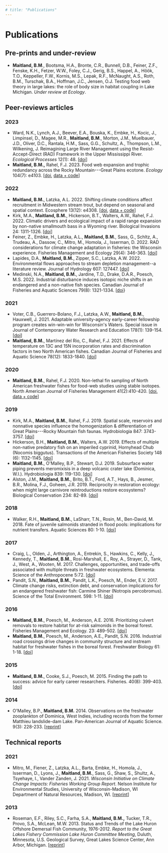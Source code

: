 ```yaml
---
# title: "Publications"
---
```


# Publications

## Pre-prints and under-review

-   **Maitland, B.M**., Bootsma, H.A., Bronte, C.R., Bunnell, D.B., Feiner, Z.F., Fenske, K.H., Fetzer, W.W., Foley, C.J., Gerig, B.S., Happel, A., Höök, T.O., Keppeller, F.W., Kornis, M.S., Lepak, R.F., McNaught, A.S., Roth, B.M., Turschak, B.A., Hoffman, J.C., Jensen, O.J. Testing food web theory in large lakes: the role of body size in habitat coupling in Lake Michigan. *Under review at Ecology*.  

## Peer-reviews articles

### 2023

-   Ward, N.K., Lynch, A.J., Beever, E.A., Bouska, K., Embke, H., Kocic, J., Limpinsel, D., Magee, M.R., **Maitland, B.M**., Morton, J.M., Muelbauer, J.D., Oliver, D.C., Rantala, H.M., Sass, G.G., Schultz, A., Thompson, L.M., Wilkening, J. Reimagining Large River Management using the Resist-Accept-Direct (RAD) Framework in the Upper Mississippi River. *Ecological Processes* 12(1): 48. \[[doi](https://link.springer.com/article/10.1186/s13717-023-00460-x)\]
-   **Maitland, B.M.,** Rahel, F.J. 2023. Food web expansion and trophic redundancy across the Rocky Mountain---Great Plains ecotone. *Ecology* 104(7): e4103. \[[doi](https://esajournals.onlinelibrary.wiley.com/doi/full/10.1002/ecy.4103), [data + code](https://github.com/bmait101/trophic-expansion)\]

### 2022

-   **Maitland, B.M.**, Latzka, A.L. 2022. Shifting climate conditions affect recruitment in Midwestern stream trout, but depend on seasonal and spatial context. Ecosphere 13(12): e4308. \[[doi](https://esajournals.onlinelibrary.wiley.com/doi/full/10.1002/ecs2.4308), [data + code](https://github.com/bmait101/swass)\]
-   Kirk, M.A., **Maitland, B.M.**, Hickerson, B.T., Walters, A.W., Rahel, F.J. 2022. Climatic drivers and ecological impact of a rapid range expansion by non-native smallmouth bass in a Wyoming river. Biological Invasions 24: 1311-1326. \[[doi](https://link.springer.com/article/10.1007/s10530-021-02724-z)\]
-   Feiner, Z., Embke, H., Latzka, A.L., **Maitland, B.M.**, Sass, G., Schltz, A., Trudeau, A., Dassow, C., Mitro, M., Homola, J., Isserman, D. 2022. RAD considerations for climate change adaptation in fisheries: the Wisconsin experience. Fisheries Management and Ecology 29(4): 346-363. \[[doi](https://onlinelibrary.wiley.com/doi/full/10.1111/fme.12549)\]
-   Lapides, D.A., **Maitland, B.M.**, Zipper, S.C., Latzka, A.W. 2022. Environmental flows approaches to stream depletion management--a literature review. Journal of Hydrology 607: 127447. \[[doi](https://www.sciencedirect.com/science/article/pii/S0022169422000221)\]
-   Medinski, N.A., **Maitland, B.M.**, Jardine, T.D., Drake, D.A.R., Poesch, M.S. 2022. Industrial disturbance induces isotopic niche shifts in an endangered and a non-native fish species. Canadian Journal of Fisheries and Aquatic Sciences 79(8): 1321-1334. \[[doi](https://cdnsciencepub.com/doi/full/10.1139/cjfas-2021-0112)}

### 2021

-   Voter, C.B., Guerrero-Bolano, F.J., Latzka, A.W., **Maitland, B.M.**, Hauxwell, J. 2021. Adaptable university-agency early-career fellowship program creates win-win-win for Wisconsin's Waters. Special issue in Journal of Contemporary Water Research and Education 178(1): 139-154. \[[doi](https://onlinelibrary.wiley.com/doi/full/10.1111/j.1936-704X.2021.3365.x)\]
-   **Maitland, B.M.**, Martínez del Rio, C., Rahel, F.J. 2021. Effects of temperature on 13C and 15N incorporation rates and discrimination factors in two North American fishes. Canadian Journal of Fisheries and Aquatic Science 78(12): 1833-1840. \[[doi](https://cdnsciencepub.com/doi/full/10.1139/cjfas-2021-0057)\]

### 2020

-   **Maitland, B.M.**, Rahel, F.J. 2020. Non-lethal fin sampling of North American freshwater fishes for food-web studies using stable isotopes. North American Journal of Fisheries Management 41(2):410-420. \[[doi](https://afspubs.onlinelibrary.wiley.com/doi/full/10.1002/nafm.10539), [data + code](https://github.com/bmait101/non-lethal-fin-models)\]

### 2019

-   Kirk, M.A., **Maitland, B.M.**, Rahel, F.J. 2019. Spatial scale, reservoirs and nonnative species influence the homogenization & differentiation of Great Plains---Rocky Mountain fish faunas. Hydrobiologia 847: 3743-3757. \[[doi](https://link.springer.com/article/10.1007/s10750-019-04129-5)\]
-   Hickerson, B.H., **Maitland, B.M.**, Walters, A.W. 2019. Effects of multiple non-native predatory fish on an imperiled cyprinid, Hornyhead Chub (Nocomis biggutus). Transactions of the American Fisheries Society 148 (6): 1132-1145. \[[doi](https://afspubs.onlinelibrary.wiley.com/doi/full/10.1002/tafs.10203)\]
-   **Maitland, B.M.**, O'Malley, B.P., Stewart, D.J. 2019. Subsurface water piping prevents meromixisis in a deep volcanic crater lake (Dominica, W.I.). Hydrobiologia 839: 119-130. \[[doi](https://link.springer.com/article/10.1007/s10750-019-04000-7)\]
-   Alston, J.M., **Maitland, B.M.**, Brito, B.T., Ford, A.T., Hays, B., Jesmer, B.R., Molina, F.J., Goheen, J.R. 2019. Reciprocity in restoration ecology: when might large carnivore reintroductions restore ecosystems? Biological Conservation 234: 82-89. \[[doi](https://www.sciencedirect.com/science/article/pii/S0006320718316288)\]

### 2018

-   Walker, R.H., **Maitland, B.M.**, LaSharr, T.N., Rosin, M., Ben-David, M. 2018. Fate of juvenile salmonids stranded in flood pools: implications for nutrient transfers. Aquatic Sciences 80: 1-10. \[[doi](https://link.springer.com/article/10.1007/s00027-017-0562-z)\]

### 2017

-   Craig, L., Olden, J., Arthington, A., Entrekin, S., Hawkins, C., Kelly, J., Kennedy, T., **Maitland, B.M.**, Rosi-Marshall, E., Roy, A., Strayer, D., Tank, J., West, A., Wooten, M. 2017. Challenges, opportunities, and trade-offs associated with multiple threats in freshwater ecosystems. Elementa: Science of the Anthropocene 5:72. \[[doi](https://online.ucpress.edu/elementa/article/doi/10.1525/elementa.256/112455/Meeting-the-challenge-of-interacting-threats-in)\]
-   Pandit, S.N., **Maitland, B.M.**, Pandit, L.K., Poesch, M., Ender, E.V. 2017. Climate change risks, extinction debt, and conservation implications for an endangered freshwater fish: Carmine Shiner (Notropis percobromus). Science of the Total Environment. 598: 1-11. \[[doi](https://www.sciencedirect.com/science/article/pii/S0048969717307593)\]

### 2016

-   **Maitland, B.M.**, Poesch, M., Anderson, A.E. 2016. Prioritizing culvert removals to restore habitat for at-risk salmonids in the boreal forest. Fisheries Management and Ecology. 23: 489-502. \[[doi](https://onlinelibrary.wiley.com/doi/full/10.1111/fme.12188)\]
-   **Maitland, B.M.**, Poesch, M., Anderson, A.E., Pandit, S.N. 2016. Industrial road crossings drive changes in community structure and instream habitat for freshwater fishes in the boreal forest. Freshwater Biology 61: 1-18. \[[doi](https://onlinelibrary.wiley.com/doi/full/10.1111/fwb.12671)\]

### 2015

-   **Maitland, B.M.**, Cooke, S.J., Poesch, M. 2015. Finding the path to success: advice for early career researchers. Fisheries. 40(8): 399-403. \[[doi](https://www.tandfonline.com/doi/full/10.1080/03632415.2015.1065253)\]

### 2014

-   O'Malley, B.P., **Maitland, B.M.** 2014. Observations on the freshwater zooplankton of Dominica, West Indies, including records from the former Matthieu landslide-dam Lake. Pan-American Journal of Aquatic Science. 9(3): 228-233. \[[reprint](https://www.researchgate.net/profile/Bryan-Maitland/publication/270507332_Observations_on_the_freshwater_zooplankton_of_Dominica_West_Indies_including_records_from_the_former_Matthieu_landslide-dam_Lake/links/54abe7380cf2bce6aa1dc7a0/Observations-on-the-freshwater-zooplankton-of-Dominica-West-Indies-including-records-from-the-former-Matthieu-landslide-dam-Lake.pdf)\]

## Technical reports

### 2021

-   Mitro, M., Fiener, Z., Latzka, A.L., Barta, Embke, H., Homola, J., Isserman, D., Lyons, J., **Maitland, B.M.**, Sass, G., Shaw, S., Shultz, A., Tsyehaye, I., Vander Zanden, J. 2021. *Wisconsin Initiative on Climate Change Impacts: Fisheries Working Group Report*. Nelson Institute for Environmental Studies, University of Wisconsin-Madison, WI Department of Natural Resources, Madison, WI. \[[reprint](https://uwmadison.app.box.com/s/jo1inxmy917b19u84wshtledolc9u9r3)\]

### 2013

-   Roseman, E.F., Riley, S.C., Farha, S.A., **Maitland, B.M.,** Tucker, T.R., Provo, S.A., McLean, M.W. 2013. Status and Trends of the Lake Huron Offshore Demersal Fish Community, 1976-2012. *Report to the Great Lakes Fishery Commission Lake Huron Committee Meeting*, Duluth, Minnesota, U.S. Geological Survey, Great Lakes Science Center, Ann Arbor, Michigan. \[[reprint](https://d1wqtxts1xzle7.cloudfront.net/49324145/Status_and_Trends_of_the_Lake_Huron_Offs20161003-25944-bp7kgb-libre.pdf?1475521694=&response-content-disposition=inline%3B+filename%3DStatus_and_Trends_of_the_Lake_Huron_Offs.pdf&Expires=1700504855&Signature=ZDAy9cNIV0VbodVcXRHnMcdWEtQkw3MHI9w-8fCZF1dWFtGnBwiXyw5gg1f8cXlv3DKCaGP8aBILg5hDYVzu-JH6wBMMoaBBOb4I~s-3ELhVtRURXF5E-wnPy7UKP4gdB1v2W2HoLC-DrYUm5LHfKFc2K4ym8wOAPcEIly8JYZF47tQSMgMgM9S-HiNWCXD5qvlLXNhK5S2u-aSuMc9aopTqImTOpJzdsL~wYejNkD6SjzD0j7B4JKec9Vg2A9OueNnHvAnlDb49KXtOaoB6wJcW8PXHncfvdnoosEZrs8aP5lP9dJTO8~FzzqzDsTIxyZh76eEsFWbee4Lc8kpLuQ__&Key-Pair-Id=APKAJLOHF5GGSLRBV4ZA)\]
